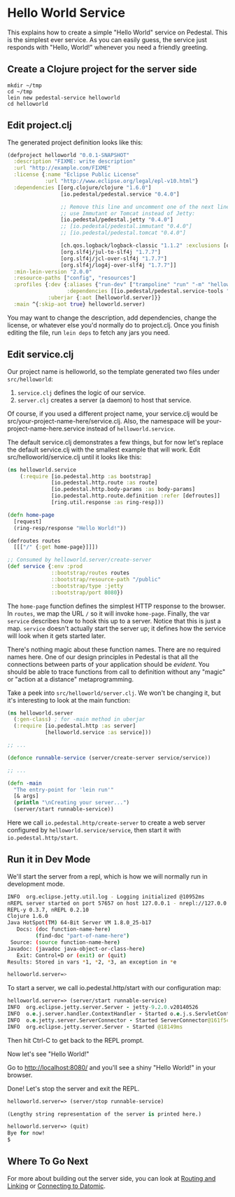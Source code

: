 <!--
 Copyright 2013 Relevance, Inc.
 Copyright 2014 Cognitect, Inc.

 The use and distribution terms for this software are covered by the
 Eclipse Public License 1.0 (http://opensource.org/licenses/eclipse-1.0)
 which can be found in the file epl-v10.html at the root of this distribution.

 By using this software in any fashion, you are agreeing to be bound by
 the terms of this license.

 You must not remove this notice, or any other, from this software.
-->

# Hello World Service

This explains how to create a simple "Hello World" service on
Pedestal. This is the simplest ever service. As you can easily guess,
the service just responds with "Hello, World!" whenever you need a
friendly greeting.

## Create a Clojure project for the server side

```
mkdir ~/tmp
cd ~/tmp
lein new pedestal-service helloworld
cd helloworld
```

## Edit project.clj

The generated project definition looks like this:

```clojure
(defproject helloworld "0.0.1-SNAPSHOT"
  :description "FIXME: write description"
  :url "http://example.com/FIXME"
  :license {:name "Eclipse Public License"
            :url "http://www.eclipse.org/legal/epl-v10.html"}
  :dependencies [[org.clojure/clojure "1.6.0"]
                 [io.pedestal/pedestal.service "0.4.0"]

                 ;; Remove this line and uncomment one of the next lines to
                 ;; use Immutant or Tomcat instead of Jetty:
                 [io.pedestal/pedestal.jetty "0.4.0"]
                 ;; [io.pedestal/pedestal.immutant "0.4.0"]
                 ;; [io.pedestal/pedestal.tomcat "0.4.0"]

                 [ch.qos.logback/logback-classic "1.1.2" :exclusions [org.slf4j/slf4j-api]]
                 [org.slf4j/jul-to-slf4j "1.7.7"]
                 [org.slf4j/jcl-over-slf4j "1.7.7"]
                 [org.slf4j/log4j-over-slf4j "1.7.7"]]
  :min-lein-version "2.0.0"
  :resource-paths ["config", "resources"]
  :profiles {:dev {:aliases {"run-dev" ["trampoline" "run" "-m" "helloworld.server/run-dev"]}
                   :dependencies [[io.pedestal/pedestal.service-tools "0.4.0"]]}
             :uberjar {:aot [helloworld.server]}}
  :main ^{:skip-aot true} helloworld.server)
```

You may want to change the description, add dependencies, change the
license, or whatever else you'd normally do to project.clj. Once you
finish editing the file, run `lein deps` to fetch any jars you need.

## Edit service.clj

Our project name is helloworld, so the template generated two files
under `src/helloworld`:

1. `service.clj` defines the logic of our service.
2. `server.clj` creates a server (a daemon) to host that service.

Of course, if you used a different project name, your service.clj
would be src/your-project-name-here/service.clj. Also, the namespace
will be your-project-name-here.service instead of `helloworld.service`.

The default service.clj demonstrates a few things, but for now let's
replace the default service.clj with the smallest example that will
work. Edit src/helloworld/service.clj until it looks like this:

```clojure
(ns helloworld.service
    (:require [io.pedestal.http :as bootstrap]
              [io.pedestal.http.route :as route]
              [io.pedestal.http.body-params :as body-params]
              [io.pedestal.http.route.definition :refer [defroutes]]
              [ring.util.response :as ring-resp]))

(defn home-page
  [request]
  (ring-resp/response "Hello World!"))

(defroutes routes
  [[["/" {:get home-page}]]])

;; Consumed by helloworld.server/create-server
(def service {:env :prod
              ::bootstrap/routes routes
              ::bootstrap/resource-path "/public"
              ::bootstrap/type :jetty
              ::bootstrap/port 8080})
```

The `home-page` function defines the simplest HTTP response to the
browser. In `routes`, we map the URL `/` so it will invoke
`home-page`. Finally, the var `service` describes how to hook
this up to a server. Notice that this is just a map. `service`
doesn't actually start the server up; it defines how the service will
look when it gets started later.

There's nothing magic about these function names. There are no
required names here. One of our design principles in Pedestal is that
all the connections between parts of your application should be
_evident_. You should be able to trace functions from call to
definition without any "magic" or "action at a distance"
metaprogramming.

Take a peek into `src/helloworld/server.clj`. We won't be changing it,
but it's interesting to look at the main function:

``` clojure
(ns helloworld.server
  (:gen-class) ; for -main method in uberjar
  (:require [io.pedestal.http :as server]
            [helloworld.service :as service]))

;; ...

(defonce runnable-service (server/create-server service/service))

;; ...

(defn -main
  "The entry-point for 'lein run'"
  [& args]
  (println "\nCreating your server...")
  (server/start runnable-service))

```

Here we call `io.pedestal.http/create-server` to create a web server
configured by `helloworld.service/service`, then start it with
`io.pedestal.http/start`.

## Run it in Dev Mode

We'll start the server from a repl, which is how we will normally run in development mode.

```bash
INFO  org.eclipse.jetty.util.log - Logging initialized @10952ms
nREPL server started on port 57657 on host 127.0.0.1 - nrepl://127.0.0.1:57657
REPL-y 0.3.7, nREPL 0.2.10
Clojure 1.6.0
Java HotSpot(TM) 64-Bit Server VM 1.8.0_25-b17
   Docs: (doc function-name-here)
         (find-doc "part-of-name-here")
 Source: (source function-name-here)
Javadoc: (javadoc java-object-or-class-here)
   Exit: Control+D or (exit) or (quit)
Results: Stored in vars *1, *2, *3, an exception in *e

helloworld.server=>
```

To start a server, we call io.pedestal.http/start with our configuration map:

```clojure
helloworld.server=> (server/start runnable-service)
INFO  org.eclipse.jetty.server.Server - jetty-9.2.0.v20140526
INFO  o.e.j.server.handler.ContextHandler - Started o.e.j.s.ServletContextHandler@40ca2376{/,null,AVAILABLE}
INFO  o.e.jetty.server.ServerConnector - Started ServerConnector@161f5c2e{HTTP/1.1}{0.0.0.0:8080}
INFO  org.eclipse.jetty.server.Server - Started @18149ms
```

Then hit Ctrl-C to get back to the REPL prompt.

Now let's see "Hello World!"

Go to [http://localhost:8080/](http://localhost:8080/)  and you'll see a shiny "Hello World!" in your browser.

Done! Let's stop the server and exit the REPL.

```clojure
helloworld.server=> (server/stop runnable-service)

(Lengthy string representation of the server is printed here.)

helloworld.server=> (quit)
Bye for now!
$
```

## Where To Go Next

For more about building out the server side, you can look at
[Routing and Linking](service-routing.md) or
[Connecting to Datomic](connecting-to-datomic.md).
